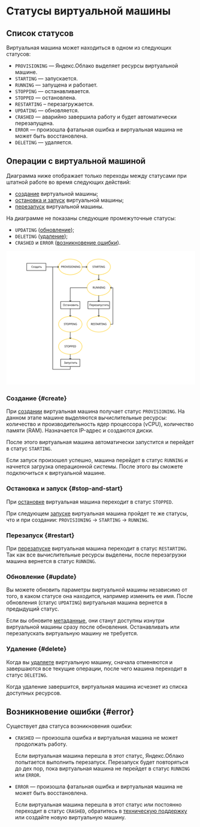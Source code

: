 # Статусы виртуальной машины

## Список статусов

Виртуальная машина может находиться в одном из следующих статусов:

- `PROVISIONING` — Яндекс.Облако выделяет ресурсы виртуальной машине.
- `STARTING` — запускается.
- `RUNNING` — запущена и работает.
- `STOPPING` — останавливается.
- `STOPPED` — остановлена.
- `RESTARTING` – перезагружается.
- `UPDATING` — обновляется.
- `CRASHED` — аварийно завершила работу и будет автоматически перезапущена.
- `ERROR` — произошла фатальная ошибка и виртуальная машина не может быть восстановлена.
- `DELETING` — удаляется.

## Операции с виртуальной машиной

Диаграмма ниже отображает только переходы между статусами при штатной работе во время следующих действий:

- [создание](#create) виртуальной машины;
- [остановка и запуск](#stop-and-start) виртуальной машины;
- [перезапуск](#restart) виртуальной машины.

На диаграмме не показаны следующие промежуточные статусы:

- `UPDATING` ([обновление](#update));
- `DELETING` ([удаление](#delete));
- `CRASHED` и `ERROR` ([возникновение ошибки](#error)).

![](../_assets/create-and-run.svg)

### Создание {#create}

При [создании](../operations/vm-create/create-from-image.md) виртуальная машина получает статус `PROVISIONING`. На данном этапе машине выделяются вычислительные ресурсы: количество и производительность ядер процессора (vCPU), количество памяти (RAM). Назначается IP-адрес и создаются диски.

После этого виртуальная машина автоматически запустится и перейдет в статус `STARTING`.

Если запуск произошел успешно, машина перейдет в статус `RUNNING` и начнется загрузка операционной системы. После этого вы сможете подключиться к виртуальной машине.

### Остановка и запуск {#stop-and-start}

При [остановке](../operations/vm-control/vm-stop-and-start.md#stop) виртуальная машина переходит в статус `STOPPED`.

При следующем [запуске](../operations/vm-control/vm-stop-and-start.md#start) виртуальная машина пройдет те же статусы, что и при создании: `PROVISIONING` → `STARTING` → `RUNNING`.

### Перезапуск {#restart}

При [перезапуске](../operations/vm-control/vm-stop-and-start.md#restart) виртуальная машина переходит в статус `RESTARTING`. Так как все вычислительные ресурсы выделены, после перезагрузки машина вернется в статус `RUNNING`.

### Обновление {#update}

Вы можете обновить параметры виртуальной машины независимо от того, в каком статусе она находится, например изменить ее имя. После обновления (статус `UPDATING`) виртуальная машина вернется в предыдущий статус.

Если вы обновите [метаданные](vm-metadata.md), они станут доступны изнутри виртуальной машины сразу после обновления. Останавливать или перезапускать виртуальную машину не требуется.

### Удаление {#delete}

Когда вы [удаляете](../operations/vm-control/vm-delete.md) виртуальную машину, сначала отменяются и завершаются все текущие операции, после чего машина переходит в статус `DELETING`.

Когда удаление завершится, виртуальная машина исчезнет из списка доступных ресурсов.

## Возникновение ошибки {#error}

Существует два статуса возникновения ошибки:

- `CRASHED` — произошла ошибка и виртуальная машина не может продолжать работу.

    Если виртуальная машина перешла в этот статус, Яндекс.Облако попытается выполнить перезапуск. Перезапуск будет повторяться до дех пор, пока виртуальная машина не перейдет в статус `RUNNING` или `ERROR`.

- `ERROR` — произошла фатальная ошибка и виртуальная машина не может быть восстановлена.

    Если виртуальная машина перешла в этот статус или постоянно переходит в статус `CRASHED`, обратитесь в [техническую поддержку](../../support/overview.md) или создайте новую виртуальную машину.

